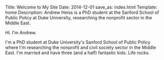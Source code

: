 Title: Welcome to My Site
Date: 2014-12-01
save_as: index.html
Template: home
Description: Andrew Heiss is a PhD student at the Sanford School of Public Policy at Duke University, researching the nonprofit sector in the Middle East.


Hi. I'm Andrew. 

I'm a PhD student at Duke University's Sanford School of Public Policy where I'm researching the nonprofit and civil society sector in the Middle East. I'm married and have three (and a half) fantastic kids. Life rocks.
